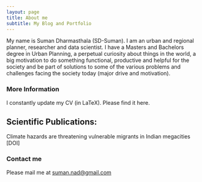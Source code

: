 ```yaml
---
layout: page
title: About me
subtitle: My Blog and Portfolio
---
```


My name is Suman Dharmasthala (SD-Suman). I am an urban and regional planner, researcher and data scientist. I have a Masters and Bachelors degree in Urban Planning, a perpetual curiosity about things in the world, a big motivation to do something functional, productive and helpful for the society and be part of solutions to some of the various problems and challenges facing the society today (major drive and motivation).

### More Information
I constantly update my CV (in LaTeX). Please find it here.

## Scientific Publications:
Climate hazards are threatening vulnerable migrants in Indian megacities [DOI]

### Contact me
Please mail me at suman.nad@gmail.com

